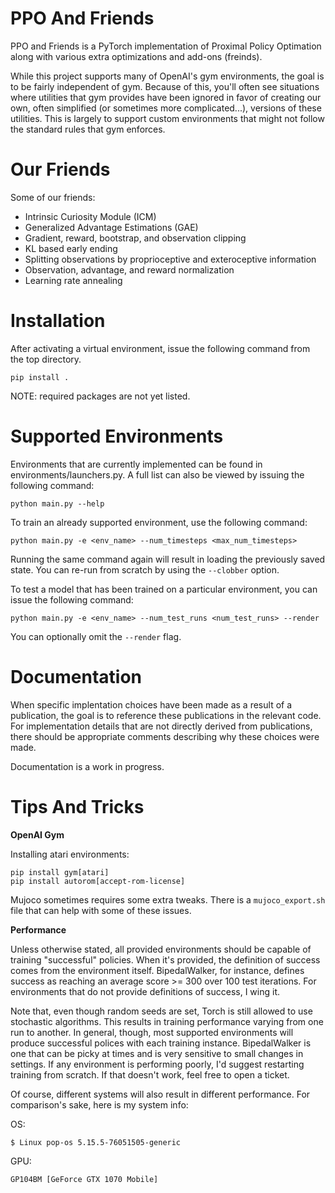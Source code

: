 # PPO And Friends

PPO and Friends is a PyTorch implementation of Proximal Policy Optimation
along with various extra optimizations and add-ons (freinds).

While this project supports many of OpenAI's gym environments, the goal
is to be fairly independent of gym. Because of this, you'll often see
situations where utilities that gym provides have been ignored in favor of
creating our own, often simplified (or sometimes more complicated...), versions
of these utilities. This is largely to support custom environments that might
not follow the standard rules that gym enforces.

# Our Friends

Some of our friends:

* Intrinsic Curiosity Module (ICM)
* Generalized Advantage Estimations (GAE)
* Gradient, reward, bootstrap, and observation clipping
* KL based early ending
* Splitting observations by proprioceptive and exteroceptive information
* Observation, advantage, and reward normalization
* Learning rate annealing

# Installation

After activating a virtual environment, issue the following command from the
top directory.
```
pip install .
```

NOTE: required packages are not yet listed.

# Supported Environments

Environments that are currently implemented can be found in
environments/launchers.py. A full list can also be viewed by issuing
the following command:
```
python main.py --help
```

To train an already supported environment, use the following command:
```
python main.py -e <env_name> --num_timesteps <max_num_timesteps>
```

Running the same command again will result in loading the previously
saved state. You can re-run from scratch by using the `--clobber` option.

To test a model that has been trained on a particular environment,
you can issue the following command:
```
python main.py -e <env_name> --num_test_runs <num_test_runs> --render
```
You can optionally omit the `--render` flag.


# Documentation

When specific implentation choices have been made as a result of a publication,
the goal is to reference these publications in the relevant code. For
implementation details that are not directly derived from publications, there
should be appropriate comments describing why these choices were made.

Documentation is a work in progress.


# Tips And Tricks

**OpenAI Gym**

Installing atari environments:
```
pip install gym[atari]
pip install autorom[accept-rom-license]
```

Mujoco sometimes requires some extra tweaks. There is a `mujoco_export.sh` file
that can help with some of these issues.

**Performance**

Unless otherwise stated, all provided environments should be capable of
training "successful" policies. When it's provided, the definition of
success comes from the environment itself. BipedalWalker, for instance, defines
success as reaching an average score >= 300 over 100 test iterations. For
environments that do not provide definitions of success, I wing it.

Note that, even though random seeds are set, Torch is still allowed to use
stochastic algorithms. This results in training performance varying from
one run to another. In general, though, most supported environments will
produce successful polices with each training instance. BipedalWalker is
one that can be picky at times and is very sensitive to small changes in
settings. If any environment is performing poorly, I'd suggest restarting
training from scratch. If that doesn't work, feel free to open a ticket.

Of course, different systems will also result in different performance.
For comparison's sake, here is my system info:

OS:
```
$ Linux pop-os 5.15.5-76051505-generic
```
GPU:
```
GP104BM [GeForce GTX 1070 Mobile]
```
